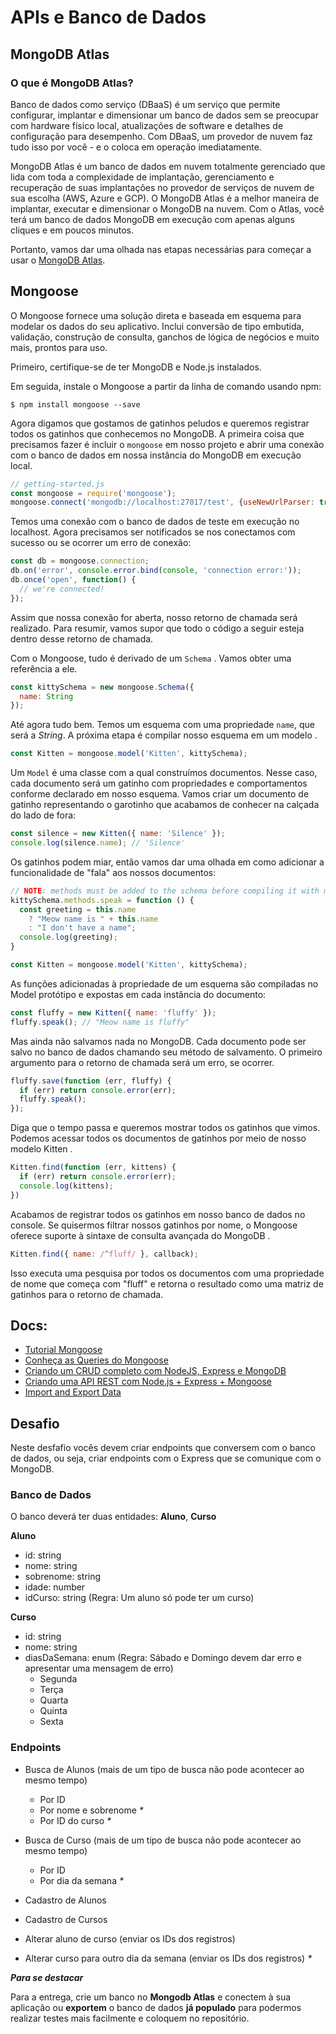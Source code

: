 # APIs e Banco de Dados

## MongoDB Atlas

### O que é MongoDB Atlas?

Banco de dados como serviço (DBaaS) é um serviço que permite configurar, implantar e dimensionar um banco de dados sem se preocupar com hardware físico local, atualizações de software e detalhes de configuração para desempenho. Com DBaaS, um provedor de nuvem faz tudo isso por você - e o coloca em operação imediatamente.

MongoDB Atlas é um banco de dados em nuvem totalmente gerenciado que lida com toda a complexidade de implantação, gerenciamento e recuperação de suas implantações no provedor de serviços de nuvem de sua escolha (AWS, Azure e GCP). O MongoDB Atlas é a melhor maneira de implantar, executar e dimensionar o MongoDB na nuvem. Com o Atlas, você terá um banco de dados MongoDB em execução com apenas alguns cliques e em poucos minutos.

Portanto, vamos dar uma olhada nas etapas necessárias para começar a usar o [MongoDB Atlas](https://www.mongodb.com/basics/mongodb-atlas-tutorial).

## Mongoose

O Mongoose fornece uma solução direta e baseada em esquema para modelar os dados do seu aplicativo. Inclui conversão de tipo embutida, validação, construção de consulta, ganchos de lógica de negócios e muito mais, prontos para uso.

Primeiro, certifique-se de ter MongoDB e Node.js instalados.

Em seguida, instale o Mongoose a partir da linha de comando usando npm:

```
$ npm install mongoose --save
```

Agora digamos que gostamos de gatinhos peludos e queremos registrar todos os gatinhos que conhecemos no MongoDB. A primeira coisa que precisamos fazer é incluir o `mongoose` em nosso projeto e abrir uma conexão com o banco de dados em nossa instância do MongoDB em execução local.

```js
// getting-started.js
const mongoose = require('mongoose');
mongoose.connect('mongodb://localhost:27017/test', {useNewUrlParser: true});
```

Temos uma conexão com o banco de dados de teste em execução no localhost. Agora precisamos ser notificados se nos conectamos com sucesso ou se ocorrer um erro de conexão:

```js
const db = mongoose.connection;
db.on('error', console.error.bind(console, 'connection error:'));
db.once('open', function() {
  // we're connected!
});
```

Assim que nossa conexão for aberta, nosso retorno de chamada será realizado. Para resumir, vamos supor que todo o código a seguir esteja dentro desse retorno de chamada.

Com o Mongoose, tudo é derivado de um `Schema` . Vamos obter uma referência a ele.

```js
const kittySchema = new mongoose.Schema({
  name: String
});
```

Até agora tudo bem. Temos um esquema com uma propriedade `name`, que será a _String_. A próxima etapa é compilar nosso esquema em um modelo .

```js
const Kitten = mongoose.model('Kitten', kittySchema);
```

Um `Model` é uma classe com a qual construímos documentos. Nesse caso, cada documento será um gatinho com propriedades e comportamentos conforme declarado em nosso esquema. Vamos criar um documento de gatinho representando o garotinho que acabamos de conhecer na calçada do lado de fora:

```js
const silence = new Kitten({ name: 'Silence' });
console.log(silence.name); // 'Silence'
```

Os gatinhos podem miar, então vamos dar uma olhada em como adicionar a funcionalidade de "fala" aos nossos documentos:

```js
// NOTE: methods must be added to the schema before compiling it with mongoose.model()
kittySchema.methods.speak = function () {
  const greeting = this.name
    ? "Meow name is " + this.name
    : "I don't have a name";
  console.log(greeting);
}

const Kitten = mongoose.model('Kitten', kittySchema);
```

As funções adicionadas à propriedade de um esquema são compiladas no Model protótipo e expostas em cada instância do documento:

```js
const fluffy = new Kitten({ name: 'fluffy' });
fluffy.speak(); // "Meow name is fluffy"
```

Mas ainda não salvamos nada no MongoDB. Cada documento pode ser salvo no banco de dados chamando seu método de salvamento. O primeiro argumento para o retorno de chamada será um erro, se ocorrer.

```js
fluffy.save(function (err, fluffy) {
  if (err) return console.error(err);
  fluffy.speak();
});
```

Diga que o tempo passa e queremos mostrar todos os gatinhos que vimos. Podemos acessar todos os documentos de gatinhos por meio de nosso modelo Kitten .

```js
Kitten.find(function (err, kittens) {
  if (err) return console.error(err);
  console.log(kittens);
})
```

Acabamos de registrar todos os gatinhos em nosso banco de dados no console. Se quisermos filtrar nossos gatinhos por nome, o Mongoose oferece suporte à sintaxe de consulta avançada do MongoDB .

```js
Kitten.find({ name: /^fluff/ }, callback);
```

Isso executa uma pesquisa por todos os documentos com uma propriedade de nome que começa com "fluff" e retorna o resultado como uma matriz de gatinhos para o retorno de chamada.


## Docs:

- [Tutorial Mongoose](https://developer.mozilla.org/pt-BR/docs/Learn/Server-side/Express_Nodejs/mongoose)
- [Conheça as Queries do Mongoose](https://mongoosejs.com/docs/queries.html)
- [Criando um CRUD completo com NodeJS, Express e MongoDB](https://medium.com/baixada-nerd/criando-um-crud-completo-com-nodejs-express-e-mongodb-parte-1-3-6c8389d7147d)
- [Criando uma API REST com Node.js + Express + Mongoose](https://medium.com/@rafaelbarbosadc/criando-uma-api-rest-com-node-js-express-mongoose-f75a27e8cdc1)
- [Import and Export Data](https://docs.mongodb.com/compass/master/import-export)

## Desafio

Neste desfafio vocês devem criar endpoints que conversem com o banco de dados, ou seja, criar endpoints com o Express que se comunique com o MongoDB.

### Banco de Dados

O banco deverá ter duas entidades: **Aluno**, **Curso**

**Aluno**
- id: string
- nome: string
- sobrenome: string
- idade: number
- idCurso: string (Regra: Um aluno só pode ter um curso)

**Curso**
- id: string
- nome: string
- diasDaSemana: enum (Regra: Sábado e Domingo devem dar erro e apresentar uma mensagem de erro)
  - Segunda
  - Terça
  - Quarta
  - Quinta
  - Sexta

### Endpoints

- Busca de Alunos (mais de um tipo de busca não pode acontecer ao mesmo tempo)
  - Por ID
  - Por nome e sobrenome _*_
  - Por ID do curso _*_

- Busca de Curso (mais de um tipo de busca não pode acontecer ao mesmo tempo)
  - Por ID
  - Por dia da semana _*_

- Cadastro de Alunos
- Cadastro de Cursos

- Alterar aluno de curso (enviar os IDs dos registros)
- Alterar curso para outro dia da semana (enviar os IDs dos registros) _*_

***Para se destacar***

Para a entrega, crie um banco no **Mongodb Atlas** e conectem à sua aplicação ou **exportem** o banco de dados **já populado** para podermos realizar testes mais facilmente e coloquem no repositório.
